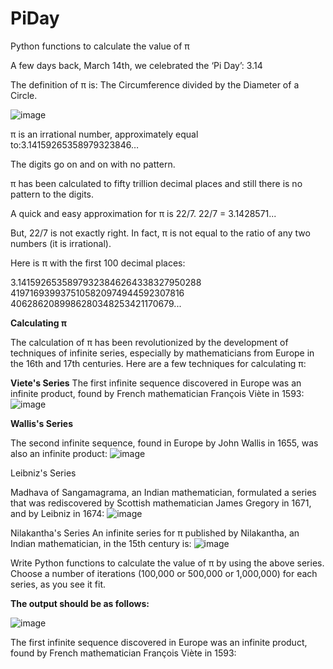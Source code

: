 # PiDay
Python functions to calculate the value of π 


A few days back, March 14th, we celebrated the ‘Pi Day’: 3.14

The definition of π is: The Circumference divided by the Diameter of a Circle.

![image](https://user-images.githubusercontent.com/4741210/114422014-e4686500-9b83-11eb-87cc-652c935ca838.png)


π	is an irrational number, approximately equal to:3.14159265358979323846…

The digits go on and on with no pattern.

π	has been calculated to fifty trillion decimal places and still there is no pattern to the digits.


A quick and easy approximation for π is 22/7.	22/7 = 3.1428571...

But, 22/7 is not exactly right. In fact, π is not equal to the ratio of any two numbers (it is irrational).


Here is π with the first 100 decimal places:

3.14159265358979323846264338327950288
4197169399375105820974944592307816
4062862089986280348253421170679...

**Calculating π**

The calculation of π has been revolutionized by the development of techniques of infinite series, especially by mathematicians from Europe in the 16th and 17th centuries.
Here are a few techniques for calculating π:

**Viete's Series**
The first infinite sequence discovered in Europe was an infinite product, found by French mathematician François Viète in 1593:
![image](https://user-images.githubusercontent.com/4741210/114422181-095cd800-9b84-11eb-98a8-945e9a5b36b4.png)

**Wallis's Series**

The second infinite sequence, found in Europe by John Wallis in 1655, was also an infinite product:
![image](https://user-images.githubusercontent.com/4741210/114422237-14b00380-9b84-11eb-9fd3-4582047fed9b.png)

Leibniz's Series

Madhava of Sangamagrama, an Indian mathematician, formulated a series that was rediscovered by Scottish mathematician James Gregory in 1671, and by Leibniz in 1674:
![image](https://user-images.githubusercontent.com/4741210/114422337-2db8b480-9b84-11eb-925d-c02614c0fb05.png)

Nilakantha's Series
An infinite series for π published by Nilakantha, an Indian mathematician, in the 15th century is:
![image](https://user-images.githubusercontent.com/4741210/114422373-36a98600-9b84-11eb-8655-0959948a1cc1.png)


Write Python functions to calculate the value of π by using the above series. Choose a number of iterations (100,000 or 500,000 or 1,000,000) for each series, as you see it fit.

**The output should be as follows:**	
 
![image](https://user-images.githubusercontent.com/4741210/114422440-47f29280-9b84-11eb-9c61-02423feb26bd.png)





The first infinite sequence discovered in Europe was an infinite product, found by French mathematician François Viète in 1593:

